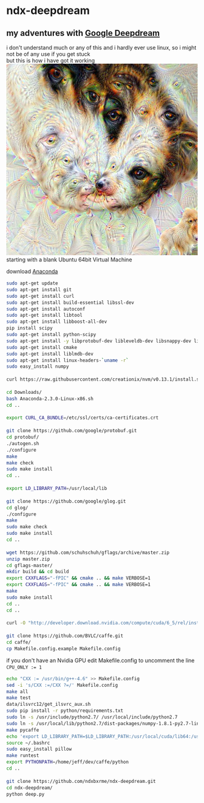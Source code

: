 # ndx-deepdream
## my adventures with [Google Deepdream](http://googleresearch.blogspot.ch/2015/06/inceptionism-going-deeper-into-neural.html)
i don't understand much or any of this and i hardly ever use linux, so i might not be of any use if you get stuck  
but this is how i have got it working  
![Example image](https://github.com/ndxbxrme/ndx-deepdream/blob/master/examples/maggie-eyes.jpg)  
starting with a blank Ubuntu 64bit Virtual Machine  
  
download [Anaconda](http://continuum.io/downloads)
```bash
sudo apt-get update
sudo apt-get install git
sudo apt-get install curl
sudo apt-get install build-essential libssl-dev
sudo apt-get install autoconf
sudo apt-get install libtool
sudo apt-get install libboost-all-dev
pip install scipy
sudo apt-get install python-scipy
sudo apt-get install -y libprotobuf-dev libleveldb-dev libsnappy-dev libopencv-dev libboost-all-dev libhdf5-serial-dev protobuf-compiler gcc-4.6 g++-4.6 gcc-4.6-multilib g++-4.6-multilib gfortran libjpeg62 libfreeimage-dev libatlas-base-dev git python-dev python-pip
sudo apt-get install cmake
sudo apt-get install liblmdb-dev
sudo apt-get install linux-headers-`uname -r`
sudo easy_install numpy

curl https://raw.githubusercontent.com/creationix/nvm/v0.13.1/install.sh | bash

cd Downloads/
bash Anaconda-2.3.0-Linux-x86.sh
cd ..

export CURL_CA_BUNDLE=/etc/ssl/certs/ca-certificates.crt

git clone https://github.com/google/protobuf.git
cd protobuf/
./autogen.sh
./configure
make
make check
sudo make install
cd ..

export LD_LIBRARY_PATH=/usr/local/lib

git clone https://github.com/google/glog.git
cd glog/
./configure
make
sudo make check
sudo make install
cd ..

wget https://github.com/schuhschuh/gflags/archive/master.zip
unzip master.zip
cd gflags-master/
mkdir build && cd build
export CXXFLAGS="-fPIC" && cmake .. && make VERBOSE=1
export CXXFLAGS="-fPIC" && cmake .. && make VERBOSE=1
make
sudo make install
cd ..
cd ..

curl -O "http://developer.download.nvidia.com/compute/cuda/6_5/rel/installers/cuda_6.5.14_linux_64.run"

git clone https://github.com/BVLC/caffe.git
cd caffe/
cp Makefile.config.example Makefile.config
```
if you don't have an Nvidia GPU edit Makefile.config to uncomment the line `CPU_ONLY := 1`
```bash
echo "CXX := /usr/bin/g++-4.6" >> Makefile.config
sed -i 's/CXX :=/CXX ?=/' Makefile.config
make all
make test
data/ilsvrc12/get_ilsvrc_aux.sh
sudo pip install -r python/requirements.txt
sudo ln -s /usr/include/python2.7/ /usr/local/include/python2.7
sudo ln -s /usr/local/lib/python2.7/dist-packages/numpy-1.8.1-py2.7-linux-x86_64.egg/numpy/core/include/numpy /usr/local/include/python2.7/numpy
make pycaffe
echo 'export LD_LIBRARY_PATH=$LD_LIBRARY_PATH:/usr/local/cuda/lib64:/usr/local/lib' >> ~/.bashrc
source ~/.bashrc
sudo easy_install pillow
make runtest
export PYTHONPATH=/home/jeff/dev/caffe/python
cd ..

git clone https://github.com/ndxbxrme/ndx-deepdream.git
cd ndx-deepdream/
python deep.py
```
